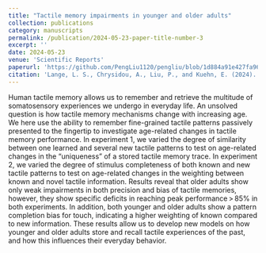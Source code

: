```yaml
---
title: "Tactile memory impairments in younger and older adults"
collection: publications
category: manuscripts
permalink: /publication/2024-05-23-paper-title-number-3
excerpt: ''
date: 2024-05-23
venue: 'Scientific Reports'
paperurl: 'https://github.com/PengLiu1120/pengliu/blob/1d884a91e427fa96ef00598976e5084380e9bdcf/files/paper3.pdf'
citation: 'Lange, L. S., Chrysidou, A., Liu, P., and Kuehn, E. (2024). Tactile memory impairments in younger and older adults. Scientific Reports, 14(1), 11766.'
---
```


Human tactile memory allows us to remember and retrieve the multitude of somatosensory experiences we undergo in everyday life. An unsolved question is how tactile memory mechanisms change with increasing age. We here use the ability to remember fine-grained tactile patterns passively presented to the fingertip to investigate age-related changes in tactile memory performance. In experiment 1, we varied the degree of similarity between one learned and several new tactile patterns to test on age-related changes in the “uniqueness” of a stored tactile memory trace. In experiment 2, we varied the degree of stimulus completeness of both known and new tactile patterns to test on age-related changes in the weighting between known and novel tactile information. Results reveal that older adults show only weak impairments in both precision and bias of tactile memories, however, they show specific deficits in reaching peak performance > 85% in both experiments. In addition, both younger and older adults show a pattern completion bias for touch, indicating a higher weighting of known compared to new information. These results allow us to develop new models on how younger and older adults store and recall tactile experiences of the past, and how this influences their everyday behavior.